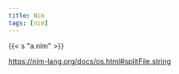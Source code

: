 ```yaml
---
title: Nim
tags: [nim]
---
```


{{< s "a.nim" >}}

<https://nim-lang.org/docs/os.html#splitFile,string>
